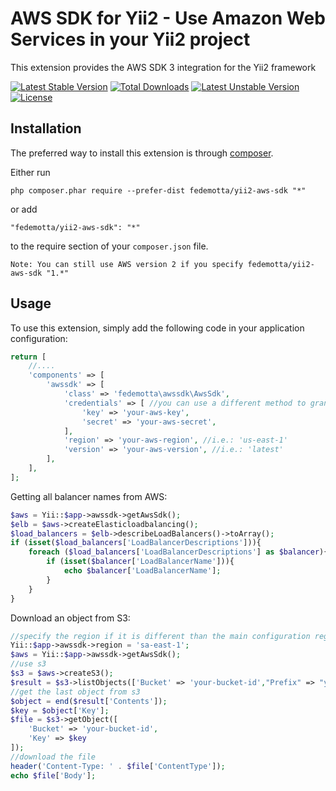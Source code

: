 AWS SDK for Yii2 - Use Amazon Web Services in your Yii2 project
===============================================================
This extension provides the AWS SDK 3 integration for the Yii2 framework

[![Latest Stable Version](https://poser.pugx.org/fedemotta/yii2-aws-sdk/v/stable)](https://packagist.org/packages/fedemotta/yii2-aws-sdk) [![Total Downloads](https://poser.pugx.org/fedemotta/yii2-aws-sdk/downloads)](https://packagist.org/packages/fedemotta/yii2-aws-sdk) [![Latest Unstable Version](https://poser.pugx.org/fedemotta/yii2-aws-sdk/v/unstable)](https://packagist.org/packages/fedemotta/yii2-aws-sdk) [![License](https://poser.pugx.org/fedemotta/yii2-aws-sdk/license)](https://packagist.org/packages/fedemotta/yii2-aws-sdk)

Installation
------------

The preferred way to install this extension is through [composer](http://getcomposer.org/download/).

Either run

```
php composer.phar require --prefer-dist fedemotta/yii2-aws-sdk "*"
```

or add

```
"fedemotta/yii2-aws-sdk": "*"
```

to the require section of your `composer.json` file.

```
Note: You can still use AWS version 2 if you specify fedemotta/yii2-aws-sdk "1.*"
```

Usage
-----

To use this extension, simply add the following code in your application configuration:

```php
return [
    //....
    'components' => [
        'awssdk' => [
            'class' => 'fedemotta\awssdk\AwsSdk',
            'credentials' => [ //you can use a different method to grant access
                'key' => 'your-aws-key',
                'secret' => 'your-aws-secret',
            ],
            'region' => 'your-aws-region', //i.e.: 'us-east-1'
            'version' => 'your-aws-version', //i.e.: 'latest'
        ],
    ],
];
```

Getting all balancer names from AWS:

```php
$aws = Yii::$app->awssdk->getAwsSdk();
$elb = $aws->createElasticloadbalancing();
$load_balancers = $elb->describeLoadBalancers()->toArray();
if (isset($load_balancers['LoadBalancerDescriptions'])){
    foreach ($load_balancers['LoadBalancerDescriptions'] as $balancer){
        if (isset($balancer['LoadBalancerName'])){ 
            echo $balancer['LoadBalancerName'];
        }
    }
}
```

Download an object from S3:
```php
//specify the region if it is different than the main configuration region
Yii::$app->awssdk->region = 'sa-east-1';
$aws = Yii::$app->awssdk->getAwsSdk();
//use s3
$s3 = $aws->createS3();
$result = $s3->listObjects(['Bucket' => 'your-bucket-id',"Prefix" => "your-path"])->toArray();
//get the last object from s3
$object = end($result['Contents']);
$key = $object['Key'];
$file = $s3->getObject([
    'Bucket' => 'your-bucket-id',
    'Key' => $key
]);
//download the file
header('Content-Type: ' . $file['ContentType']);
echo $file['Body'];
```
